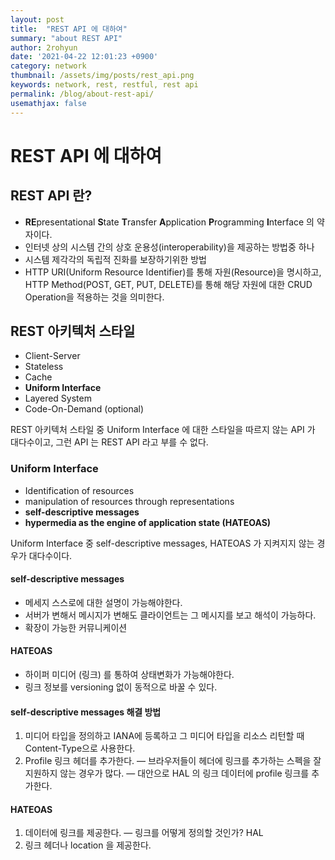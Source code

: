 ```yaml
---
layout: post
title:  "REST API 에 대하여"
summary: "about REST API"
author: 2rohyun
date: '2021-04-22 12:01:23 +0900'
category: network
thumbnail: /assets/img/posts/rest_api.png 
keywords: network, rest, restful, rest api
permalink: /blog/about-rest-api/
usemathjax: false
---
```


# REST API 에 대하여

## REST API 란?

- **RE**presentational **S**tate **T**ransfer **A**pplication **P**rogramming **I**nterface 의 약자이다.
- 인터넷 상의 시스템 간의 상호 운용성(interoperability)을 제공하는 방법중 하나
- 시스템 제각각의 독립적 진화를 보장하기위한 방법
- HTTP URI(Uniform Resource Identifier)를 통해 자원(Resource)을 명시하고, HTTP Method(POST, GET, PUT, DELETE)를 통해 해당 자원에 대한 CRUD Operation을 적용하는 것을 의미한다.

## REST 아키텍처 스타일

- Client-Server
- Stateless
- Cache
- **Uniform Interface**
- Layered System
- Code-On-Demand (optional)

REST 아키텍처 스타일 중 Uniform Interface 에 대한 스타일을 따르지 않는 API 가 대다수이고, 그런 API 는 REST API 라고 부를 수 없다.

### Uniform Interface

- Identification of resources
- manipulation of resources through representations
- **self-descriptive messages**
- **hypermedia as the engine of application state (HATEOAS)**

Uniform Interface 중 self-descriptive messages, HATEOAS 가 지켜지지 않는 경우가 대다수이다.

#### self-descriptive messages

- 메세지 스스로에 대한 설명이 가능해야한다.
- 서버가 변해서 메시지가 변해도 클라이언트는 그 메시지를 보고 해석이
가능하다.
- 확장이 가능한 커뮤니케이션

#### HATEOAS

- 하이퍼 미디어 (링크) 를 통하여 상태변화가 가능해야한다.
- 링크 정보를 versioning 없이 동적으로 바꿀 수 있다.

#### self-descriptive messages 해결 방법

1. 미디어 타입을 정의하고 IANA에 등록하고 그 미디어 타입을 리소스 리턴할 때
Content-Type으로 사용한다.
2. Profile 링크 헤더를 추가한다.
— 브라우저들이 헤더에 링크를 추가하는 스펙을 잘 지원하지 않는 경우가 많다.
— 대안으로 HAL 의 링크 데이터에 profile 링크를 추가한다.

#### HATEOAS

1. 데이터에 링크를 제공한다.
— 링크를 어떻게 정의할 것인가? HAL
2. 링크 헤더나 location 을 제공한다. 